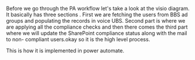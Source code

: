 Before we go through the PA workflow let's take a look at the visio diagram. It basically has three sections . First we are fetching the users from BBS ad groups and populating the records in voice UBS. Second part is where we are applying all the compliance checks and then there comes the third part where we will update the SharePoint compliance status along with the mail to non- compliant users.okay so it is the high level process.

This is how it is implemented in power automate.
